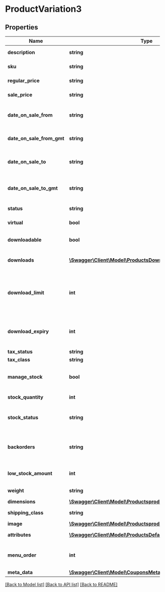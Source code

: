 # ProductVariation3

## Properties
Name | Type | Description | Notes
------------ | ------------- | ------------- | -------------
**description** | **string** | Variation description. | [optional] 
**sku** | **string** | Unique identifier. | [optional] 
**regular_price** | **string** | Variation regular price. | [optional] 
**sale_price** | **string** | Variation sale price. | [optional] 
**date_on_sale_from** | **string** | Start date of sale price, in the site&#x27;s timezone. | [optional] 
**date_on_sale_from_gmt** | **string** | Start date of sale price, as GMT. | [optional] 
**date_on_sale_to** | **string** | End date of sale price, in the site&#x27;s timezone. | [optional] 
**date_on_sale_to_gmt** | **string** | End date of sale price, in the site&#x27;s timezone. | [optional] 
**status** | **string** | Variation status. | [optional] 
**virtual** | **bool** | If the variation is virtual. | [optional] 
**downloadable** | **bool** | If the variation is downloadable. | [optional] 
**downloads** | [**\Swagger\Client\Model\ProductsDownloads[]**](ProductsDownloads.md) | List of downloadable files. | [optional] 
**download_limit** | **int** | Number of times downloadable files can be downloaded after purchase. | [optional] 
**download_expiry** | **int** | Number of days until access to downloadable files expires. | [optional] 
**tax_status** | **string** | Tax status. | [optional] 
**tax_class** | **string** | Tax class. | [optional] 
**manage_stock** | **bool** | Stock management at variation level. | [optional] 
**stock_quantity** | **int** | Stock quantity. | [optional] 
**stock_status** | **string** | Controls the stock status of the product. | [optional] 
**backorders** | **string** | If managing stock, this controls if backorders are allowed. | [optional] 
**low_stock_amount** | **int** | Low Stock amount for the variation. | [optional] 
**weight** | **string** | Variation weight (kg). | [optional] 
**dimensions** | [**\Swagger\Client\Model\ProductsproductIdvariationsDimensions**](ProductsproductIdvariationsDimensions.md) |  | [optional] 
**shipping_class** | **string** | Shipping class slug. | [optional] 
**image** | [**\Swagger\Client\Model\ProductsproductIdvariationsImage**](ProductsproductIdvariationsImage.md) |  | [optional] 
**attributes** | [**\Swagger\Client\Model\ProductsDefaultAttributes[]**](ProductsDefaultAttributes.md) | List of attributes. | [optional] 
**menu_order** | **int** | Menu order, used to custom sort products. | [optional] 
**meta_data** | [**\Swagger\Client\Model\CouponsMetaData[]**](CouponsMetaData.md) | Meta data. | [optional] 

[[Back to Model list]](../../README.md#documentation-for-models) [[Back to API list]](../../README.md#documentation-for-api-endpoints) [[Back to README]](../../README.md)

